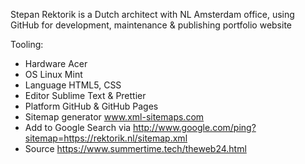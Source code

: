 Stepan Rektorik is a Dutch architect with NL Amsterdam office,
using GitHub for development, maintenance & publishing portfolio website  

Tooling:
- Hardware Acer
- OS Linux Mint
- Language HTML5, CSS
- Editor Sublime Text & Prettier
- Platform GitHub & GitHub Pages
- Sitemap generator www.xml-sitemaps.com
- Add to Google Search via http://www.google.com/ping?sitemap=https://rektorik.nl/sitemap.xml
- Source https://www.summertime.tech/theweb24.html
